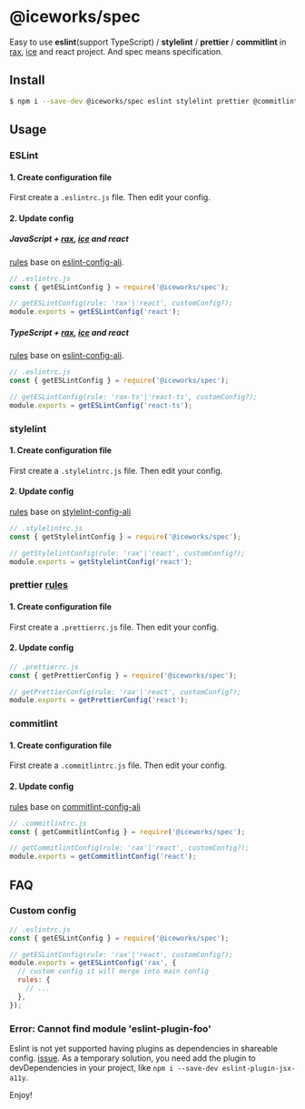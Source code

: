 # @iceworks/spec

Easy to use **eslint**(support TypeScript) / **stylelint** / **prettier** / **commitlint** in [rax](https://rax.js.org/), [ice](https://ice.work/) and react project. And spec means specification.

## Install

```bash
$ npm i --save-dev @iceworks/spec eslint stylelint prettier @commitlint/cli
```

## Usage

### ESLint

#### 1. Create configuration file

First create a `.eslintrc.js` file. Then edit your config.

#### 2. Update config

##### JavaScript + [rax](https://rax.js.org/), [ice](https://ice.work/) and react

[rules](./src/eslint/react.js) base on [eslint-config-ali](https://www.npmjs.com/package/eslint-config-ali).

```js
// .eslintrc.js
const { getESLintConfig } = require('@iceworks/spec');

// getESLintConfig(rule: 'rax'|'react', customConfig?);
module.exports = getESLintConfig('react');
```

##### TypeScript + [rax](https://rax.js.org/), [ice](https://ice.work/) and react

[rules](./src/eslint/react-ts.js) base on [eslint-config-ali](https://www.npmjs.com/package/eslint-config-ali).

```js
// .eslintrc.js
const { getESLintConfig } = require('@iceworks/spec');

// getESLintConfig(rule: 'rax-ts'|'react-ts', customConfig?);
module.exports = getESLintConfig('react-ts');
```

### stylelint

#### 1. Create configuration file

First create a `.stylelintrc.js` file. Then edit your config.

#### 2. Update config

[rules](./src/stylelint/react.js) base on [stylelint-config-ali](https://www.npmjs.com/package/stylelint-config-ali)

```js
// .stylelintrc.js
const { getStylelintConfig } = require('@iceworks/spec');

// getStylelintConfig(rule: 'rax'|'react', customConfig?);
module.exports = getStylelintConfig('react');
```

### prettier [rules](./src/prettier/react.js) 

#### 1. Create configuration file

First create a `.prettierrc.js` file. Then edit your config.

#### 2. Update config

```js
// .prettierrc.js
const { getPrettierConfig } = require('@iceworks/spec');

// getPrettierConfig(rule: 'rax'|'react', customConfig?);
module.exports = getPrettierConfig('react');
```

### commitlint 

#### 1. Create configuration file

First create a `.commitlintrc.js` file. Then edit your config.

#### 2. Update config

[rules](./src/commitlint/react.js) base on [commitlint-config-ali](https://www.npmjs.com/package/commitlint-config-ali)

```js
// .commitlintrc.js
const { getCommitlintConfig } = require('@iceworks/spec');

// getCommitlintConfig(rule: 'rax'|'react', customConfig?);
module.exports = getCommitlintConfig('react');
```

## FAQ

### Custom config

```js
// .eslintrc.js
const { getESLintConfig } = require('@iceworks/spec');

// getESLintConfig(rule: 'rax'|'react', customConfig?);
module.exports = getESLintConfig('rax', {
  // custom config it will merge into main config
  rules: {
    // ...
  },
});
```

### Error: Cannot find module 'eslint-plugin-foo'

Eslint is not yet supported having plugins as dependencies in shareable config. [issue](https://github.com/eslint/eslint/issues/3458). As a temporary solution, you need add the plugin to devDependencies in your project, like `npm i --save-dev eslint-plugin-jsx-a11y`.

Enjoy!